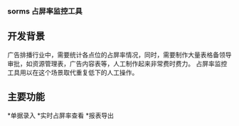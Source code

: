 ### sorms 占屏率监控工具
## 开发背景
广告排播行业中，需要统计各点位的占屏率情况，同时，需要制作大量表格备领导审批，如资源管理表，广告内容表等，人工制作起来非常费时费力。
占屏率监控工具用以在这个场景取代重复低下的人工操作。
## 主要功能
 *单据录入
 *实时占屏率查看
 *报表导出
